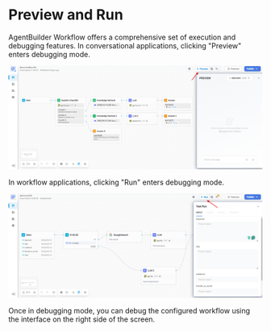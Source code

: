 # Preview and Run

AgentBuilder Workflow offers a comprehensive set of execution and debugging features. In conversational applications, clicking "Preview" enters debugging mode.

![debug_chatflow](/Workflow/Debug_and_Preview/images/debug_chatflow.png)

In workflow applications, clicking "Run" enters debugging mode.

![debug_workflow](/Workflow/Debug_and_Preview/images/debug_workflow.png)

Once in debugging mode, you can debug the configured workflow using the interface on the right side of the screen.
